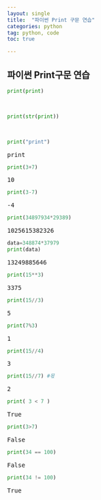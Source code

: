 ```yaml
---
layout: single
title:  "파이썬 Print 구문 연습"
categories: python
tag: python, code
toc: true

---
```


<head>
  <style>
    table.dataframe {
      white-space: normal;
      width: 100%;
      height: 240px;
      display: block;
      overflow: auto;
      font-family: Arial, sans-serif;
      font-size: 0.9rem;
      line-height: 20px;
      text-align: center;
      border: 0px !important;
    }

    table.dataframe th {
      text-align: center;
      font-weight: bold;
      padding: 8px;
    }

    table.dataframe td {
      text-align: center;
      padding: 8px;
    }

    table.dataframe tr:hover {
      background: #b8d1f3; 
    }

    .output_prompt {
      overflow: auto;
      font-size: 0.9rem;
      line-height: 1.45;
      border-radius: 0.3rem;
      -webkit-overflow-scrolling: touch;
      padding: 0.8rem;
      margin-top: 0;
      margin-bottom: 15px;
      font: 1rem Consolas, "Liberation Mono", Menlo, Courier, monospace;
      color: $code-text-color;
      border: solid 1px $border-color;
      border-radius: 0.3rem;
      word-break: normal;
      white-space: pre;
    }

  .dataframe tbody tr th:only-of-type {
      vertical-align: middle;
  }

  .dataframe tbody tr th {
      vertical-align: top;
  }

  .dataframe thead th {
      text-align: center !important;
      padding: 8px;
  }

  .page__content p {
      margin: 0 0 0px !important;
  }

  .page__content p > strong {
    font-size: 0.8rem !important;
  }

  </style>
</head>


## 파이썬 Print구문 연습



```python
print(print)
```

<pre>
<built-in function print>
</pre>

```python
print(str(print))
```

<pre>
<built-in function print>
</pre>

```python
print("print")
```

<pre>
print
</pre>

```python
print(3+7)
```

<pre>
10
</pre>

```python
print(3-7)
```

<pre>
-4
</pre>

```python
print(34897934*29389)
```

<pre>
1025615382326
</pre>

```python
data=348874*37979
print(data)
```

<pre>
13249885646
</pre>

```python
print(15**3)
```

<pre>
3375
</pre>

```python
print(15//3)
```

<pre>
5
</pre>

```python
print(7%3)
```

<pre>
1
</pre>

```python
print(15//4)
```

<pre>
3
</pre>

```python
print(15//7) #몫
```

<pre>
2
</pre>

```python
print( 3 < 7 )
```

<pre>
True
</pre>

```python
print(3>7)
```

<pre>
False
</pre>

```python
print(34 == 100)
```

<pre>
False
</pre>

```python
print(34 != 100)
```

<pre>
True
</pre>

```python
```
